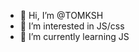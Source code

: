 - 👋 Hi, I’m @TOMKSH
- 👀 I’m interested in JS/css
- 🌱 I’m currently learning JS


<!---
TOMKSH/TOMKSH is a ✨ special ✨ repository because its `README.md` (this file) appears on your GitHub profile.
You can click the Preview link to take a look at your changes.
--->
